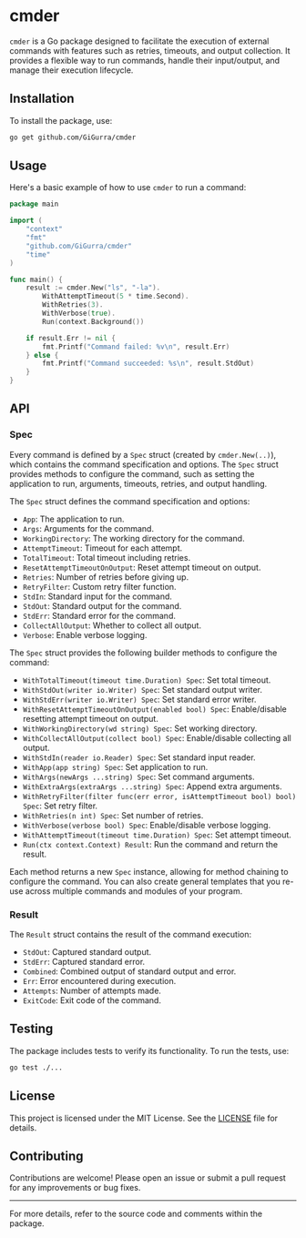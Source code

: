 # cmder

`cmder` is a Go package designed to facilitate the execution of external commands with features such as
retries, timeouts, and output collection. It provides a flexible way to run commands, handle their
input/output, and manage their execution lifecycle.

## Installation

To install the package, use:

```sh
go get github.com/GiGurra/cmder
```

## Usage

Here's a basic example of how to use `cmder` to run a command:

```go
package main

import (
	"context"
	"fmt"
	"github.com/GiGurra/cmder"
	"time"
)

func main() {
	result := cmder.New("ls", "-la").
		WithAttemptTimeout(5 * time.Second).
		WithRetries(3).
		WithVerbose(true).
		Run(context.Background())

	if result.Err != nil {
		fmt.Printf("Command failed: %v\n", result.Err)
	} else {
		fmt.Printf("Command succeeded: %s\n", result.StdOut)
	}
}

```

## API

### Spec

Every command is defined by a `Spec` struct (created by `cmder.New(..)`), which contains the command specification and
options. The `Spec` struct provides methods to configure the command, such as setting the application to run, arguments,
timeouts, retries, and output handling.

The `Spec` struct defines the command specification and options:

- `App`: The application to run.
- `Args`: Arguments for the command.
- `WorkingDirectory`: The working directory for the command.
- `AttemptTimeout`: Timeout for each attempt.
- `TotalTimeout`: Total timeout including retries.
- `ResetAttemptTimeoutOnOutput`: Reset attempt timeout on output.
- `Retries`: Number of retries before giving up.
- `RetryFilter`: Custom retry filter function.
- `StdIn`: Standard input for the command.
- `StdOut`: Standard output for the command.
- `StdErr`: Standard error for the command.
- `CollectAllOutput`: Whether to collect all output.
- `Verbose`: Enable verbose logging.

The `Spec` struct provides the following builder methods to configure the command:

- `WithTotalTimeout(timeout time.Duration) Spec`: Set total timeout.
- `WithStdOut(writer io.Writer) Spec`: Set standard output writer.
- `WithStdErr(writer io.Writer) Spec`: Set standard error writer.
- `WithResetAttemptTimeoutOnOutput(enabled bool) Spec`: Enable/disable resetting attempt timeout on output.
- `WithWorkingDirectory(wd string) Spec`: Set working directory.
- `WithCollectAllOutput(collect bool) Spec`: Enable/disable collecting all output.
- `WithStdIn(reader io.Reader) Spec`: Set standard input reader.
- `WithApp(app string) Spec`: Set application to run.
- `WithArgs(newArgs ...string) Spec`: Set command arguments.
- `WithExtraArgs(extraArgs ...string) Spec`: Append extra arguments.
- `WithRetryFilter(filter func(err error, isAttemptTimeout bool) bool) Spec`: Set retry filter.
- `WithRetries(n int) Spec`: Set number of retries.
- `WithVerbose(verbose bool) Spec`: Enable/disable verbose logging.
- `WithAttemptTimeout(timeout time.Duration) Spec`: Set attempt timeout.
- `Run(ctx context.Context) Result`: Run the command and return the result.

Each method returns a new `Spec` instance, allowing for method chaining to configure the command. You can also create
general templates that you re-use across multiple commands and modules of your program.

### Result

The `Result` struct contains the result of the command execution:

- `StdOut`: Captured standard output.
- `StdErr`: Captured standard error.
- `Combined`: Combined output of standard output and error.
- `Err`: Error encountered during execution.
- `Attempts`: Number of attempts made.
- `ExitCode`: Exit code of the command.

## Testing

The package includes tests to verify its functionality. To run the tests, use:

```sh
go test ./...
```

## License

This project is licensed under the MIT License. See the [LICENSE](LICENSE) file for details.

## Contributing

Contributions are welcome! Please open an issue or submit a pull request for any improvements or bug fixes.

---

For more details, refer to the source code and comments within the package.
